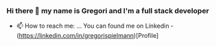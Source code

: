 ### Hi there 👋 my name is Gregori and I'm a full stack developer

<!--
**gregorispielmann/gregorispielmann** is a ✨ _special_ ✨ repository because its `README.md` (this file) appears on your GitHub profile.

Here are some ideas to get you started:

- 🔭 I’m currently working on ... Lyncas and p
- 🌱 I’m currently learning ... Python and Flutter
<!-- 👯 I’m looking to collaborate on ...-->
<!--- 🤔 I’m looking for help with ...-->
<!-- 💬 Ask me about ...-->
- 📫 How to reach me: ... You can found me on Linkedin - (https://linkedin.com/in/gregorispielmann)[Profile]
<!---- 😄 Pronouns: ...
- ⚡ Fun fact: ...-->
